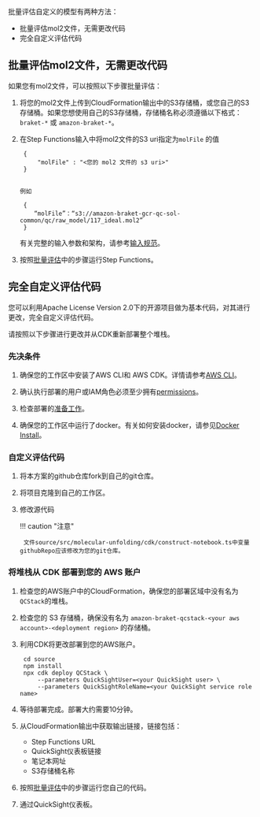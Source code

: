 
批量评估自定义的模型有两种方法：

- 批量评估mol2文件，无需更改代码
- 完全自定义评估代码

## 批量评估mol2文件，无需更改代码

如果您有mol2文件，可以按照以下步骤批量评估：

1. 将您的mol2文件上传到CloudFormation输出中的S3存储桶，或您自己的S3存储桶。如果您想使用自己的S3存储桶，存储桶名称必须遵循以下格式：`braket-*` 或 `amazon-braket-*`。

2. 在Step Functions输入中将mol2文件的S3 uri指定为`molFile` 的值

     
        {
            "molFile" : "<您的 mol2 文件的 s3 uri>"
        }
   

       例如
    
        {
           “molFile”：“s3://amazon-braket-gcr-qc-sol-common/qc/raw_model/117_ideal.mol2”
        }

    
    有关完整的输入参数和架构，请参考[输入规范](../batch-evaluation/#输入规范)。

3. 按照[批量评估](../batch-evaluation/)中的步骤运行Step Functions。

## 完全自定义评估代码


您可以利用Apache License Version 2.0下的开源项目做为基本代码，对其进行更改，完全自定义评估代码。

请按照以下步骤进行更改并从CDK重新部署整个堆栈。

### 先决条件

1. 确保您的工作区中安装了AWS CLI和 AWS CDK。详情请参考[AWS CLI](https://docs.aws.amazon.com/cli/latest/userguide/getting-started-install.html)。
   
2. 确认执行部署的用户或IAM角色必须至少拥有[permissions](./permissions.json)。

3. 检查部署的[准备工作](../../deployment.md)。

4. 确保您的工作区中运行了docker。有关如何安装docker，请参见[Docker Install](https://docs.docker.com/engine/install/)。

### 自定义评估代码

1. 将本方案的github仓库fork到自己的git仓库。

2. 将项目克隆到自己的工作区。

3. 修改源代码

    !!! caution "注意"
        
        文件source/src/molecular-unfolding/cdk/construct-notebook.ts中变量githubRepo应该修改为您的git仓库。


### 将堆栈从 CDK 部署到您的 AWS 账户

1. 检查您的AWS账户中的CloudFormation，确保您的部署区域中没有名为`QCStack`的堆栈。

2. 检查您的 S3 存储桶，确保没有名为 `amazon-braket-qcstack-<your aws account>-<deployment region>` 的存储桶。

3. 利用CDK将更改部署到您的AWS账户。

        cd source
        npm install
        npx cdk deploy QCStack \
            --parameters QuickSightUser=<your QuickSight user> \
            --parameters QuickSightRoleName=<your QuickSight service role name>

           
4. 等待部署完成。部署大约需要10分钟。

5. 从CloudFormation输出中获取输出链接，链接包括：
    - Step Functions URL
    - QuickSight仪表板链接
    - 笔记本网址
    - S3存储桶名称

6. 按照[批量评估](../batch-evaluation/)中的步骤运行您自己的代码。

7. 通过QuickSight仪表板。
